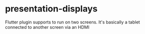 # presentation-displays
Flutter plugin supports to run on two screens. It's basically a tablet connected to another screen via an HDMI
